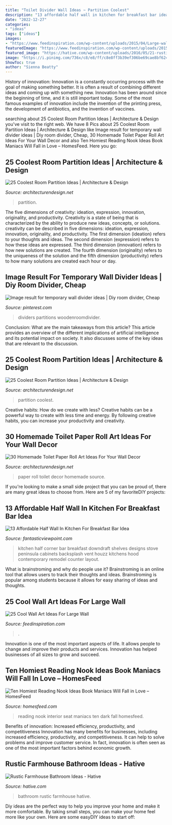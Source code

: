```yaml
---
title: "Toilet Divider Wall Ideas ~ Partition Coolest"
description: "13 affordable half wall in kitchen for breakfast bar idea"
date: "2022-12-27"
categories:
- "ideas"
tags: ["ideas"]
images:
- "https://www.feedinspiration.com/wp-content/uploads/2015/04/Large-wall-art.jpg"
featuredImage: "https://www.feedinspiration.com/wp-content/uploads/2015/04/Large-wall-art.jpg"
featured_image: "https://hative.com/wp-content/uploads/2016/05/21-rustic-bathroom-ideas.jpg"
image: "https://i.pinimg.com/736x/c8/e8/ff/c8e8ff3b39ef306be69cae8bf624c166--temporary-wall-divider-wall-dividers.jpg"
ShowToc: true
author: "Sienna Beatty"
---
```



History of innovation:
Innovation is a constantly occurring process with the goal of making something better. It is often a result of combining different ideas and coming up with something new. Innovation has been around since the beginning of time, and it is still important today. Some of the most famous examples of innovation include the invention of the printing press, the development of antibiotics, and the invention of vaccines.

	

		
searching about 25 Coolest Room Partition Ideas | Architecture &amp; Design you've visit to the right web. We have 8 Pics about 25 Coolest Room Partition Ideas | Architecture &amp; Design like Image result for temporary wall divider ideas | Diy room divider, Cheap, 30 Homemade Toilet Paper Roll Art Ideas For Your Wall Decor and also Ten Homiest Reading Nook Ideas Book Maniacs Will Fall in Love – HomesFeed. Here you go:
		
    
## 25 Coolest Room Partition Ideas | Architecture &amp; Design

<img loading=lazy src="https://cdn.architecturendesign.net/wp-content/uploads/2014/08/951.jpg" onerror="this.onerror=null;this.src='https://tse3.mm.bing.net/th?id=OIP.l6uPWvwx0ulWGilhQm37mgHaLK&amp;pid=15.1';" alt="25 Coolest Room Partition Ideas | Architecture &amp; Design">

_Source: architecturendesign.net_

>partition. 

	

The five dimensions of creativity: ideation, expression, innovation, originality, and productivity.
Creativity is a state of being that is characterized by the ability to produce new ideas, concepts, or solutions. creativity can be described in five dimensions: ideation, expression, innovation, originality, and productivity. The first dimension (ideation) refers to your thoughts and ideas. The second dimension (expression) refers to how these ideas are expressed. The third dimension (innovation) refers to how new solutions are created. The fourth dimension (originality) refers to the uniqueness of the solution and the fifth dimension (productivity) refers to how many solutions are created each hour or day.

    
## Image Result For Temporary Wall Divider Ideas | Diy Room Divider, Cheap

<img loading=lazy src="https://i.pinimg.com/736x/c8/e8/ff/c8e8ff3b39ef306be69cae8bf624c166--temporary-wall-divider-wall-dividers.jpg" onerror="this.onerror=null;this.src='https://tse4.mm.bing.net/th?id=OIP.nrB84XREk25Jt1EJER3cNQAAAA&amp;pid=15.1';" alt="Image result for temporary wall divider ideas | Diy room divider, Cheap">

_Source: pinterest.com_

>dividers partitions woodenroomdivider. 

	

Conclusion: What are the main takeaways from this article?
This article provides an overview of the different implications of artificial intelligence and its potential impact on society. It also discusses some of the key ideas that are relevant to the discussion.

    
## 25 Coolest Room Partition Ideas | Architecture &amp; Design

<img loading=lazy src="https://cdn.architecturendesign.net/wp-content/uploads/2014/08/1742.jpg" onerror="this.onerror=null;this.src='https://tse1.mm.bing.net/th?id=OIP.ovTblCgTk6jpb7B_ULeNwAAAAA&amp;pid=15.1';" alt="25 Coolest Room Partition Ideas | Architecture &amp; Design">

_Source: architecturendesign.net_

>partition coolest. 

	

Creative habits: How do we create with less?
Creative habits can be a powerful way to create with less time and energy. By following creative habits, you can increase your productivity and creativity.

    
## 30 Homemade Toilet Paper Roll Art Ideas For Your Wall Decor

<img loading=lazy src="https://cdn.architecturendesign.net/wp-content/uploads/2015/02/AD-Toilet-Paper-Roll-Wall-Art-23.jpg" onerror="this.onerror=null;this.src='https://tse3.mm.bing.net/th?id=OIP.N0jideJJ641IGbVzJBoc8gHaE6&amp;pid=15.1';" alt="30 Homemade Toilet Paper Roll Art Ideas For Your Wall Decor">

_Source: architecturendesign.net_

>paper roll toilet decor homemade source. 

	

If you're looking to make a small side project that you can be proud of, there are many great ideas to choose from. Here are 5 of my favoriteDIY projects: 

    
## 13 Affordable Half Wall In Kitchen For Breakfast Bar Idea

<img loading=lazy src="http://www.fantasticviewpoint.com/wp-content/uploads/2016/08/contemporary-kitchen-1-634x476.jpg" onerror="this.onerror=null;this.src='https://tse1.mm.bing.net/th?id=OIP.aeeDcGmEwia1db_6oxSonQHaFj&amp;pid=15.1';" alt="13 Affordable Half Wall In Kitchen For Breakfast Bar Idea">

_Source: fantasticviewpoint.com_

>kitchen half corner bar breakfast downdraft shelves designs stove peninsula cabinets backsplash vent houzz kitchens hood contemporary remodel counter layout. 

	

What is brainstroming and why do people use it?
Brainstroming is an online tool that allows users to track their thoughts and ideas. Brainstroming is popular among students because it allows for easy sharing of ideas and thoughts.

    
## 25 Cool Wall Art Ideas For Large Wall

<img loading=lazy src="https://www.feedinspiration.com/wp-content/uploads/2015/04/Large-wall-art.jpg" onerror="this.onerror=null;this.src='https://tse1.mm.bing.net/th?id=OIP.bSg_BBe_sWZOxx1yrQfgIgHaJ7&amp;pid=15.1';" alt="25 Cool Wall Art Ideas For Large Wall">

_Source: feedinspiration.com_

>. 

	

Innovation is one of the most important aspects of life. It allows people to change and improve their products and services. Innovation has helped businesses of all sizes to grow and succeed.

    
## Ten Homiest Reading Nook Ideas Book Maniacs Will Fall In Love – HomesFeed

<img loading=lazy src="http://homesfeed.com/wp-content/uploads/2018/10/dark-interior-reading-nook-wall-bookshelves-L-shaped-bench-seat-with-striped-linen-cover-colorful-throw-pillows.jpg" onerror="this.onerror=null;this.src='https://tse2.mm.bing.net/th?id=OIP.amfeBN8tKywanQG73c3b-AHaJQ&amp;pid=15.1';" alt="Ten Homiest Reading Nook Ideas Book Maniacs Will Fall in Love – HomesFeed">

_Source: homesfeed.com_

>reading nook interior seat maniacs ten dark fall homesfeed. 

	

Benefits of innovation: Increased efficiency, productivity, and competitiveness
Innovation has many benefits for businesses, including increased efficiency, productivity, and competitiveness. It can help to solve problems and improve customer service. In fact, innovation is often seen as one of the most important factors behind economic growth.

    
## Rustic Farmhouse Bathroom Ideas - Hative

<img loading=lazy src="https://hative.com/wp-content/uploads/2016/05/21-rustic-bathroom-ideas.jpg" onerror="this.onerror=null;this.src='https://tse1.mm.bing.net/th?id=OIP.EUbYVgZ6mH1SSL73_uRhSAAAAA&amp;pid=15.1';" alt="Rustic Farmhouse Bathroom Ideas - Hative">

_Source: hative.com_

>bathroom rustic farmhouse hative. 

	

Diy ideas are the perfect way to help you improve your home and make it more comfortable. By taking small steps, you can make your home feel more like your own. Here are some easyDIY ideas to start off: 

